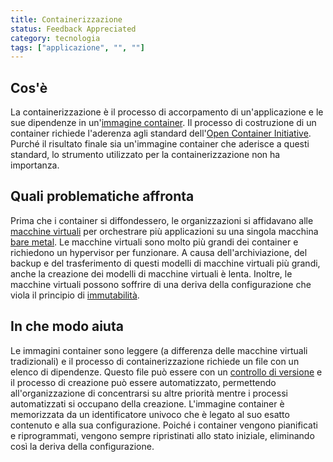 ```yaml
---
title: Containerizzazione
status: Feedback Appreciated
category: tecnologia
tags: ["applicazione", "", ""]
---
```


## Cos'è

La containerizzazione è il processo di accorpamento di un'applicazione e le sue dipendenze in un'[immagine container](/it/container-image/). Il processo di costruzione di un container richiede l'aderenza agli standard dell'[Open Container Initiative](https://opencontainers.org). Purché il risultato finale sia un'immagine container che aderisce a questi standard, lo strumento utilizzato per la containerizzazione non ha importanza.

## Quali problematiche affronta

Prima che i container si diffondessero, le organizzazioni si affidavano alle [macchine virtuali](/it/virtual-machine/) per orchestrare più applicazioni su una singola macchina [bare metal](/it/bare-metal-machine/). Le macchine virtuali sono molto più grandi dei container e richiedono un hypervisor per funzionare. A causa dell'archiviazione, del backup e del trasferimento di questi modelli di macchine virtuali più grandi, anche la creazione dei modelli di macchine virtuali è lenta. Inoltre, le macchine virtuali possono soffrire di una deriva della configurazione che viola il principio di [immutabilità](/it/immutability/).

## In che modo aiuta

Le immagini container sono leggere (a differenza delle macchine virtuali tradizionali) e il processo di containerizzazione richiede un file con un elenco di dipendenze. Questo file può essere con un [controllo di versione](/it/version-control/) e il processo di creazione può essere automatizzato, permettendo all'organizzazione di concentrarsi su altre priorità mentre i processi automatizzati si occupano della creazione. L'immagine container è memorizzata da un identificatore univoco che è legato al suo esatto contenuto e alla sua configurazione. Poiché i container vengono pianificati e riprogrammati, vengono sempre ripristinati allo stato iniziale, eliminando così la deriva della configurazione.
